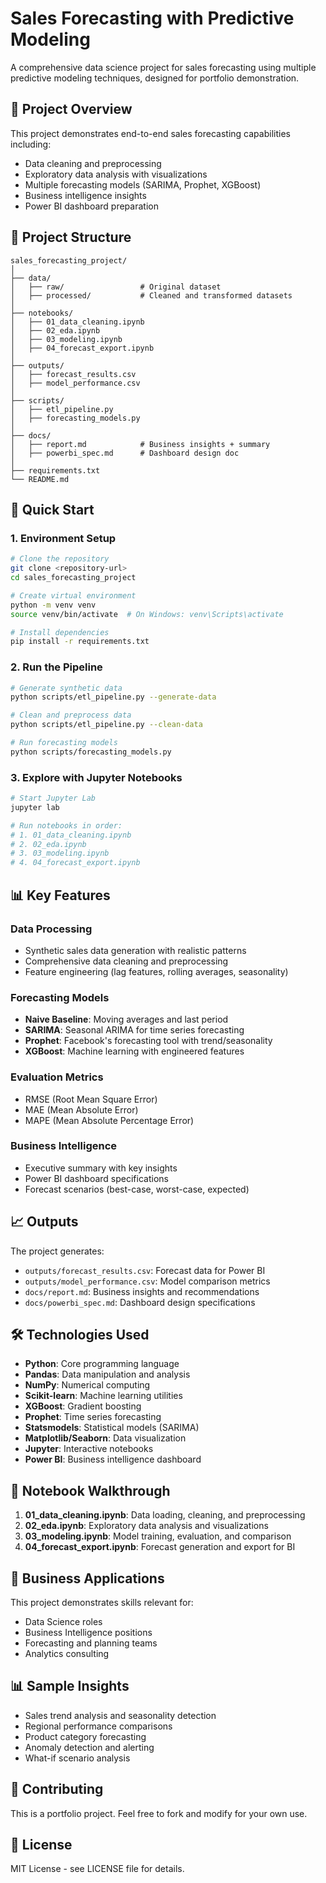 # Sales Forecasting with Predictive Modeling

A comprehensive data science project for sales forecasting using multiple predictive modeling techniques, designed for portfolio demonstration.

## 🎯 Project Overview

This project demonstrates end-to-end sales forecasting capabilities including:
- Data cleaning and preprocessing
- Exploratory data analysis with visualizations
- Multiple forecasting models (SARIMA, Prophet, XGBoost)
- Business intelligence insights
- Power BI dashboard preparation

## 📁 Project Structure

```
sales_forecasting_project/
│
├── data/
│   ├── raw/                 # Original dataset
│   ├── processed/           # Cleaned and transformed datasets
│
├── notebooks/
│   ├── 01_data_cleaning.ipynb
│   ├── 02_eda.ipynb
│   ├── 03_modeling.ipynb
│   ├── 04_forecast_export.ipynb
│
├── outputs/
│   ├── forecast_results.csv
│   ├── model_performance.csv
│
├── scripts/
│   ├── etl_pipeline.py
│   ├── forecasting_models.py
│
├── docs/
│   ├── report.md            # Business insights + summary
│   ├── powerbi_spec.md      # Dashboard design doc
│
├── requirements.txt
└── README.md
```

## 🚀 Quick Start

### 1. Environment Setup

```bash
# Clone the repository
git clone <repository-url>
cd sales_forecasting_project

# Create virtual environment
python -m venv venv
source venv/bin/activate  # On Windows: venv\Scripts\activate

# Install dependencies
pip install -r requirements.txt
```

### 2. Run the Pipeline

```bash
# Generate synthetic data
python scripts/etl_pipeline.py --generate-data

# Clean and preprocess data
python scripts/etl_pipeline.py --clean-data

# Run forecasting models
python scripts/forecasting_models.py
```

### 3. Explore with Jupyter Notebooks

```bash
# Start Jupyter Lab
jupyter lab

# Run notebooks in order:
# 1. 01_data_cleaning.ipynb
# 2. 02_eda.ipynb
# 3. 03_modeling.ipynb
# 4. 04_forecast_export.ipynb
```

## 📊 Key Features

### Data Processing
- Synthetic sales data generation with realistic patterns
- Comprehensive data cleaning and preprocessing
- Feature engineering (lag features, rolling averages, seasonality)

### Forecasting Models
- **Naive Baseline**: Moving averages and last period
- **SARIMA**: Seasonal ARIMA for time series forecasting
- **Prophet**: Facebook's forecasting tool with trend/seasonality
- **XGBoost**: Machine learning with engineered features

### Evaluation Metrics
- RMSE (Root Mean Square Error)
- MAE (Mean Absolute Error)
- MAPE (Mean Absolute Percentage Error)

### Business Intelligence
- Executive summary with key insights
- Power BI dashboard specifications
- Forecast scenarios (best-case, worst-case, expected)

## 📈 Outputs

The project generates:
- `outputs/forecast_results.csv`: Forecast data for Power BI
- `outputs/model_performance.csv`: Model comparison metrics
- `docs/report.md`: Business insights and recommendations
- `docs/powerbi_spec.md`: Dashboard design specifications

## 🛠️ Technologies Used

- **Python**: Core programming language
- **Pandas**: Data manipulation and analysis
- **NumPy**: Numerical computing
- **Scikit-learn**: Machine learning utilities
- **XGBoost**: Gradient boosting
- **Prophet**: Time series forecasting
- **Statsmodels**: Statistical models (SARIMA)
- **Matplotlib/Seaborn**: Data visualization
- **Jupyter**: Interactive notebooks
- **Power BI**: Business intelligence dashboard

## 📝 Notebook Walkthrough

1. **01_data_cleaning.ipynb**: Data loading, cleaning, and preprocessing
2. **02_eda.ipynb**: Exploratory data analysis and visualizations
3. **03_modeling.ipynb**: Model training, evaluation, and comparison
4. **04_forecast_export.ipynb**: Forecast generation and export for BI

## 🎯 Business Applications

This project demonstrates skills relevant for:
- Data Science roles
- Business Intelligence positions
- Forecasting and planning teams
- Analytics consulting

## 📊 Sample Insights

- Sales trend analysis and seasonality detection
- Regional performance comparisons
- Product category forecasting
- Anomaly detection and alerting
- What-if scenario analysis

## 🤝 Contributing

This is a portfolio project. Feel free to fork and modify for your own use.

## 📄 License

MIT License - see LICENSE file for details.
